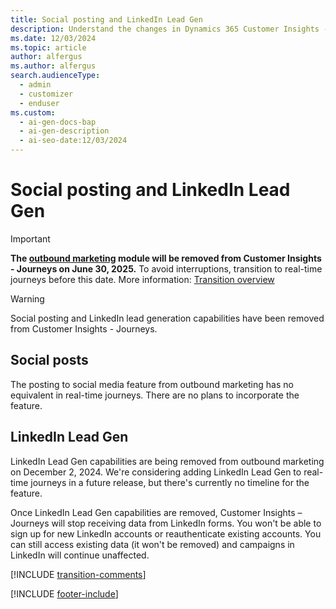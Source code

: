 ```yaml
---
title: Social posting and LinkedIn Lead Gen
description: Understand the changes in Dynamics 365 Customer Insights - Journeys. Learn about the removal of social posting and LinkedIn Lead Gen and how to transition smoothly.
ms.date: 12/03/2024
ms.topic: article
author: alfergus
ms.author: alfergus
search.audienceType:
  - admin
  - customizer
  - enduser
ms.custom:
  - ai-gen-docs-bap
  - ai-gen-description
  - ai-seo-date:12/03/2024
---
```


# Social posting and LinkedIn Lead Gen

> [!IMPORTANT]
> **The [outbound marketing](user-guide.md) module will be removed from Customer Insights - Journeys on June 30, 2025.** To avoid interruptions, transition to real-time journeys before this date. More information: [Transition overview](transition-overview.md)

> [!WARNING]
> Social posting and LinkedIn lead generation capabilities have been removed from Customer Insights - Journeys.

## Social posts

The posting to social media feature from outbound marketing has no equivalent in real-time journeys. There are no plans to incorporate the feature.

## LinkedIn Lead Gen

LinkedIn Lead Gen capabilities are being removed from outbound marketing on December 2, 2024. We're considering adding LinkedIn Lead Gen to real-time journeys in a future release, but there's currently no timeline for the feature.

Once LinkedIn Lead Gen capabilities are removed, Customer Insights – Journeys will stop receiving data from LinkedIn forms. You won't be able to sign up for new LinkedIn accounts or reauthenticate existing accounts. You can still access existing data (it won't be removed) and campaigns in LinkedIn will continue unaffected.

[!INCLUDE [transition-comments](./includes/transition-comments.md)]

[!INCLUDE [footer-include](./includes/footer-banner.md)]
